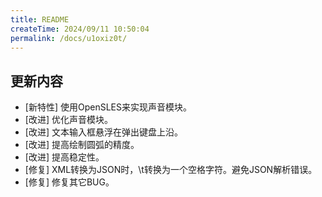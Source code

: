 ```yaml
---
title: README
createTime: 2024/09/11 10:50:04
permalink: /docs/u1oxiz0t/
---
```

## 更新内容

* [新特性] 使用OpenSLES来实现声音模块。
* [改进] 优化声音模块。
* [改进] 文本输入框悬浮在弹出键盘上沿。
* [改进] 提高绘制圆弧的精度。
* [改进] 提高稳定性。
* [修复] XML转换为JSON时，\t转换为一个空格字符。避免JSON解析错误。
* [修复] 修复其它BUG。
